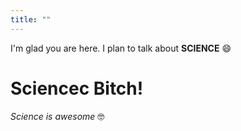 ```yaml
---
title: ""
---
```


I'm glad you are here. I plan to talk about **SCIENCE** 😄

# Sciencec Bitch!
_Science is awesome_ 🤓
